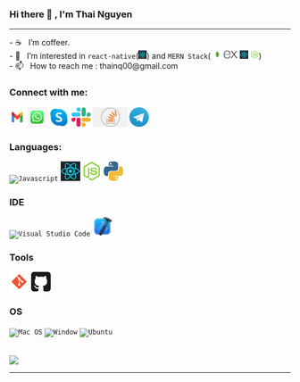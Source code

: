 ### Hi there 👋 , I'm Thai Nguyen

<hr/>
- ☕️ &nbsp I’m coffeer.<br/>
- 👀 &nbsp I’m interested in <code>react-native</code>(<code><img height="15" title="Javascript" src="https://raw.githubusercontent.com/thainquet/thainquet/main/react.png"></code>) and <code>MERN Stack</code>(
<code><img height="15" title="MongoDB" src="https://raw.githubusercontent.com/thainquet/thainquet/main/mongodb.png"></code>
<code><img height="15" title="ExpressJS" src="https://raw.githubusercontent.com/thainquet/thainquet/main/express.png"></code>
<code><img height="15" title="ReactJS" src="https://raw.githubusercontent.com/thainquet/thainquet/main/react.png"></code>
<code><img height="15" title="NodeJS" src="https://raw.githubusercontent.com/thainquet/thainquet/main/nodejs.png"></code>)<br/>
- 📫 &nbsp How to reach me : thainq00@gmail.com<br/>

### Connect with me:

<code>[<img height="35" alt="thainq00@gmail.com | Gmail" width="28px" src="https://raw.githubusercontent.com/edent/SuperTinyIcons/master/images/svg/gmail.svg">][gmail]</code>
<code><img height="35" title="Javascript" src="https://raw.githubusercontent.com/thainquet/thainquet/main/contact/whatsapp.png"></code>
<code><img height="35" title="Javascript" src="https://raw.githubusercontent.com/thainquet/thainquet/main/contact/skype.png"></code>
<code><img height="35" title="Javascript" src="https://raw.githubusercontent.com/thainquet/thainquet/main/contact/slack.png"></code>
<code><img height="35" title="Javascript" src="https://raw.githubusercontent.com/thainquet/thainquet/main/contact/stack.png"></code>
<code><img height="35" title="Javascript" src="https://raw.githubusercontent.com/thainquet/thainquet/main/contact/telegram.png"></code>
<br/>

### Languages:

<code><img height="35" title="Javascript" src="https://camo.githubusercontent.com/9496882abd182958bcea4238ab44f7eb8928d7a4144c150f18f6c55ceb9b4490/68747470733a2f2f6564656e742e6769746875622e696f2f537570657254696e7949636f6e732f696d616765732f7376672f6a6176617363726970742e737667"></code>
<code><img height="35" title="ReactJs/React Native" src="https://raw.githubusercontent.com/thainquet/thainquet/main/react.png"></code>
<code><img height="35" title="NodeJs" src="https://raw.githubusercontent.com/thainquet/thainquet/main/nodejs.png"></code>
<code><img height="35" title="NodeJs" src="https://raw.githubusercontent.com/thainquet/thainquet/main/python.png"></code>

### IDE

<code><img height="35" title="Visual Studio Code" src="https://img.icons8.com/color/48/000000/visual-studio-code-2019.png"></code>
<code><img height="35" title="Xcode" src="https://raw.githubusercontent.com/thainquet/thainquet/main/xcode.png"></code>

### Tools

<code><img height="35" title="Git" src="https://raw.githubusercontent.com/edent/SuperTinyIcons/master/images/svg/git.svg"></code>
<code><img height="35" title="Github" src="https://raw.githubusercontent.com/edent/SuperTinyIcons/master/images/svg/github.svg"></code>

### OS

<code><img height="35" title="Mac OS" src="https://camo.githubusercontent.com/73bd7cb04728a3ba23bd6aa6740f7c8b585df12db44f4492ec46fc8e30b2115f/68747470733a2f2f6564656e742e6769746875622e696f2f537570657254696e7949636f6e732f696d616765732f7376672f6d61636f732e737667"></code>
<code><img height="35" title="Window" src="https://camo.githubusercontent.com/05eece38536aac5c8437e2cb46362e545443a80922c5e28463530726a6d186ac/68747470733a2f2f6564656e742e6769746875622e696f2f537570657254696e7949636f6e732f696d616765732f7376672f77696e646f77732e737667"></code>
<code><img height="35" title="Ubuntu" src="https://camo.githubusercontent.com/c100a44b540f6bcea3f7bae169d5f75b44e8994a83deeaf2e9b7e7f9523c8bd3/68747470733a2f2f6564656e742e6769746875622e696f2f537570657254696e7949636f6e732f696d616765732f7376672f7562756e74752e737667"></code>

<br/>

<a href="https://github.com/thainquet">
  <img align="center" src="https://github-readme-stats.vercel.app/api/top-langs/?username=thainquet&layout=compact&theme=material-palenight" />
</a>

<hr/>

[gmail]: mailto:thainq00@gmail.com
